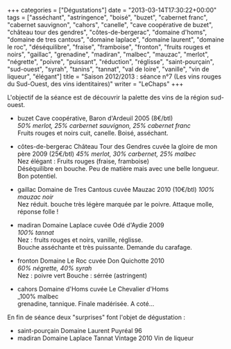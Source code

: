 +++
categories = ["Dégustations"]
date = "2013-03-14T17:30:22+00:00"
tags = ["asséchant", "astringence", "boisé", "buzet", "cabernet franc", "cabernet sauvignon", "cahors", "canelle", "cave coopérative de buzet", "château tour des gendres", "côtes-de-bergerac", "domaine d'homs", "domaine de tres cantous", "domaine laplace", "domaine laurent", "domaine le roc", "déséquilibre", "fraise", "framboise", "fronton", "fruits rouges et noirs", "gaillac", "grenadine", "madiran", "malbec", "mauzac", "merlot", "négrette", "poivre", "puissant", "réduction", "réglisse", "saint-pourçain", "sud-ouest", "syrah", "tanins", "tannat", "val de loire", "vanille", "vin de liqueur", "élégant"] 
title = "Saison 2012/2013 : séance n°7 (Les vins rouges du Sud-Ouest, des vins identitaires)"
writer = "LeChaps"
+++

L'objectif de la séance est de découvrir la palette des vins de la région sud-ouest.

* buzet Cave coopérative, Baron d'Ardeuil 2005 (8€/btl)  
_50% merlot, 25% carbernet sauvignon, 25% cabernet franc_  
Fruits rouges et noirs cuit, canelle. Boisé, asséchant.

* côtes-de-bergerac Château Tour des Gendres cuvée la gloire de mon père 2009 (25€/btl)
_45% merlot, 30% carbernet, 25% malbec_  
Nez élégant : Fruits rouges (fraise, framboise)  
Déséquilibre en bouche. Peu de matière mais avec une belle longueur.  
Bon potentiel.

* gaillac Domaine de Tres Cantous cuvée Mauzac 2010  (10€/btl)
_100% mauzac noir_  
Nez réduit. bouche très légère marquée par le poivre. Attaque molle, réponse folle !

* madiran Domaine Laplace cuvée Odé d'Aydie 2009  
_100% tannat_  
Nez : fruits rouges et noirs, vanille, réglisse.  
Bouche asséchante et très puissante. Demande du carafage.

* fronton Domaine Le Roc cuvée Don Quichotte 2010 <i class="fa fa-plus-circle"></i>  
_60% négrette, 40% syrah_  
Nez : poivre vert
Bouche : sérrée (astringent)

* cahors Domaine d'Homs cuvée Le Chevalier d'Homs  
_100% malbec  
grenadine, tannique. Finale madérisée.
A coté...

En fin de séance deux "surprises" font l'objet de dégustation :

* saint-pourçain Domaine Laurent Puyréal 96 <i class="fa fa-plus-circle"></i> <i class="fa fa-plus-circle"></i>  
* madiran Domaine Laplace Tannat Vintage 2010
Vin de liqueur

